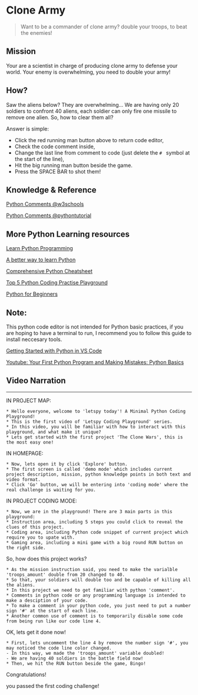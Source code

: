 # Clone Army

> Want to be a commander of clone army? double your troops, to beat the enemies!

## Mission

Your are a scientist in charge of producing clone army to defense your world. Your enemy is overwhelming, you need to double your army!

## How?

Saw the aliens below? They are overwhelming... We are having only 20 soldiers to confront 40 aliens, each soldier can only fire one missile to remove one alien. So, how to clear them all?

Answer is simple:

- Click the red running man button above to return code editor, 
- Check the code comment inside, 
- Change the last line from comment to code (just delete the `# ` symbol at the start of the line),
- Hit the big running man button beside the game.
- Press the SPACE BAR to shot them!

## Knowledge & Reference


[Python Comments @w3schools](https://www.w3schools.com/python/python_comments.asp)

[Python Comments @pythontutorial](https://www.pythontutorial.net/python-basics/python-comments/)


## More Python Learning resources


[Learn Python Programming](https://pythonbasics.org/)

[A better way to learn Python](https://scriptbit.com/)

[Comprehensive Python Cheatsheet](https://github.com/gto76/python-cheatsheet)

[Top 5 Python Coding Practise Playground](https://dev.to/stokry/top-5-python-coding-practise-playground-5gim)

[Python for Beginners](https://docs.microsoft.com/en-us/shows/Intro-to-Python-Development/)


## Note:

This python code editor is not intended for Python basic practices, if you are hoping to have a terminal to run, I recommend you to follow this guide to install neccesary tools.

[Getting Started with Python in VS Code](https://code.visualstudio.com/docs/python/python-tutorial)

[Youtube: Your First Python Program and Making Mistakes: Python Basics](https://www.youtube.com/watch?v=1zUDRWZFUWA)


## Video Narration

----

IN PROJECT MAP:

```
* Hello everyone, welcome to 'letspy today'! A Minimal Python Coding Playground!
* This is the first video of 'Letspy Coding Playground' series.
* In this video, you will be familiar with how to interact with this playground, and what make it unique?
* Lets get started with the first project 'The Clone Wars', this is the most easy one!
```

IN HOMEPAGE:

```
* Now, lets open it by click 'Explore' button.
* The first screen is called 'demo mode' which includes current project description, mission, python knowledge points in both text and video format.
* Click 'Go' button, we will be entering into 'coding mode' where the real challenge is waiting for you.
```

IN PROJECT CODING MODE:

```
* Now, we are in the playground! There are 3 main parts in this playground:  
* Instruction area, including 5 steps you could click to reveal the clues of this project.
* Coding area, including Python code snippet of current project which require you to upate with.
* Gaming area, including a mini game with a big round RUN button on the right side.
```

So, how does this project works?

```
* As the mission instruction said, you need to make the varialble 'troops_amount' double from 20 changed to 40.
* So that, your soldiers will double too and be capable of killing all the aliens.
* In this project we need to get familiar with python 'comment'.
* Comments in python code or any programming language is intended to make a desciption of your code.
* To make a comment in your python code, you just need to put a number sign '#' at the start of each line.
* Another common use of comment is to temporarily disable some code from being run like our code line 4.
```

OK, lets get it done now!


```
* First, lets uncomment the line 4 by remove the number sign '#', you may noticed the code line color changed.
- In this way, we made the 'troops_amount' variable doubled!
- We are having 40 soldiers in the battle field now!
* Then, we hit the RUN button beside the game, Bingo!
```

Congratulations! 

you passed the first coding challenge!